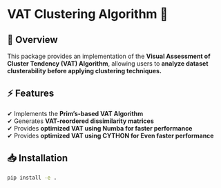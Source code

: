 # VAT Clustering Algorithm 🚀

## 📌 Overview
This package provides an implementation of the **Visual Assessment of Cluster Tendency (VAT) Algorithm**, allowing users to **analyze dataset clusterability before applying clustering techniques.**  

## ⚡ Features
✔ Implements the **Prim’s-based VAT Algorithm**  
✔ Generates **VAT-reordered dissimilarity matrices**  
✔ Provides **optimized VAT using Numba for faster performance**  
✔ Provides **optimized VAT using CYTHON for Even faster performance**  

## 📥 Installation
```bash
pip install -e .
